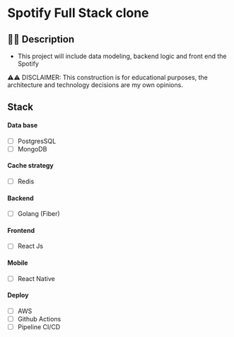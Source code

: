 # Spotify Full Stack clone

## ✍🏻 Description
  - This project will include data modeling, backend logic and front end the Spotify

⚠️⚠️ DISCLAIMER: This construction is for educational purposes, the architecture and technology decisions are my own opinions.

## Stack 
#### Data base
  - [ ] PostgresSQL 
  - [ ] MongoDB  
#### Cache strategy
  - [ ] Redis  
#### Backend 
  - [ ] Golang (Fiber) 
#### Frontend 
  - [ ] React Js 
#### Mobile 
  - [ ] React Native
#### Deploy 
  - [ ] AWS
  - [ ] Github Actions 
  - [ ] Pipeline CI/CD
